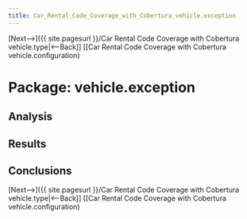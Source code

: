 ```yaml
---
title: Car_Rental_Code_Coverage_with_Cobertura_vehicle.exception
---
```

[Next-->]({{ site.pagesurl }}/Car Rental Code Coverage with Cobertura vehicle.type|<--Back]]  [[Car Rental Code Coverage with Cobertura vehicle.configuration)

# Package: vehicle.exception

## Analysis

## Results

## Conclusions


[Next-->]({{ site.pagesurl }}/Car Rental Code Coverage with Cobertura vehicle.type|<--Back]]  [[Car Rental Code Coverage with Cobertura vehicle.configuration)